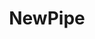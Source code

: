 ---
blog: https://newpipe.net/blog/
codehost: https://github.com/https://github.com/TeamNewPipe/NewPipe
logohandle: newpipenet
sort: newpipe
title: NewPipe
website: https://newpipe.net/
---
